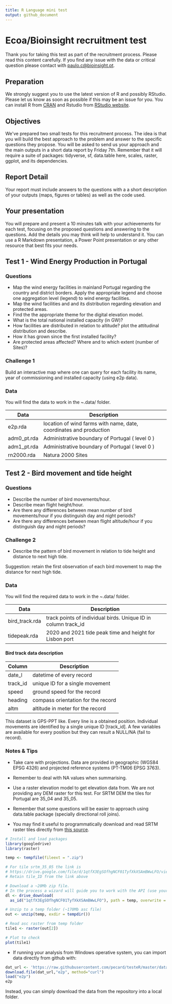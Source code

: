 ```yaml
---
title: R Language mini test
output: github_document
---
```


# Ecoa/Bioinsight recruitment test
Thank you for taking this test as part of the recruitment process. Please read this content carefully.
If you find any issue with the data or critical question please contact with paulo.c@bioinsight.pt.

## Preparation
We strongly suggest you to use the latest version of R and possibly RStudio. Please let us know as soon as possible if this may be an issue for you. 
You can install R from [CRAN](https://CRAN.R-project.org) and Rstudio from [RStudio website](https://www.rstudio.com/products/rstudio-desktop-pro/download-commercial/).

## Objectives
We've prepared two small tests for this recruitment process. 
The idea is that you will build the best approach to the problem and answer to the specific questions they propose.
You will be asked to send us your approach and the main outputs in a short data report by Friday 7th.
Remember that it will require a suite of packages: tidyverse, sf, data.table here, scales, raster, ggplot, and its dependencies.

## Report Detail
Your report must include answers to the questions with a a short description of your outputs (maps, figures or tables) as well as the code used.

## Your presentation
You will prepare and present a 10 minutes talk with your achievements for each test, focusing on the proposed questions and answering to the questions. Add the details you may think will help to understand it. 
You can use a R Markdown presentation, a Power Point presentation or any other resource that best fits your needs.

## Test 1 - Wind Energy Production in Portugal

### Questions
- Map the wind energy facilities in mainland Portugal regarding the country and district borders. Apply the appropriate legend and choose one aggregation level (legend) to  wind energy facilities.
- Map the wind facilities and and its distribution regarding elevation and protected areas. 
- Find the the appropriate theme for the digital elevation model. 
- What is the total national installed capacity (in GW)?
- How facilities are distributed in relation to altitude? plot the attitudinal distribution and describe.
- How it has grown since the first installed facility?
- Are protected areas affected? Where and to which extent (number of Sites)?

### Challenge 1
Build an interactive map where one can query for each facility its name, year of commissioning and installed capacity (using e2p data).

### Data
You will find the data to work in the ~.data/ folder. 

| Data | Description |
| ------ | ------ |
| e2p.rda | location of wind farms with name, date, coordinates and production |
| adm0_pt.rda | Administrative boundary of Portugal ( level 0 ) |
| adm1_pt.rda | Administrative boundary of Portugal ( level 0 ) |
| rn2000.rda | Natura 2000 Sites  |

## Test 2 - Bird movement and tide height

### Questions
- Describe the number of bird movements/hour.
- Describe mean flight height/hour.
- Are there any differences between mean number of bird movements/hour if you distinguish day and night periods? 
- Are there any differences between mean flight altitude/hour if you distinguish day and night periods?

### Challenge 2
- Describe the pattern of bird movement in relation to tide height and distance to next high tide.

Suggestion: retain the first observation of each bird movement to map the distance for next high tide.

### Data
You will find the required data to work in the ~.data/ folder.


| Data | Description |
| ------ | ------ |
| bird_track.rda | track points of individual birds. Unique ID in column track_id |
| tidepeak.rda | 2020 and 2021 tide peak time and height for Lisbon port |


#### Bird track data description
| Column | Description |
| ------ | ------ |
| date_l | datetime of every record |
| track_id | unique ID for a single movement |
| speed | ground speed for the record |
| heading | compass orientation for the record |
| altm | altitude in meter for the record |

This dataset is GPS-PPT like. Every line is a obtained position. Individual movements are identified by a single unique ID [track_id]. A few variables are available for every position but they can result a NULL/NA (fail to record).

### Notes & Tips
- Take care with projections. Data are provided in geographic (WGS84 EPSG 4326) and projected reference systems (PT-TM06 EPSG 3763).

- Remember to deal with NA values when summarising.

- Use a raster elevation model to get elevation data from. We are not providing any DEM raster for this test. For SRTM DEM the tiles for Portugal are 35_04 and 35_05.

- Remember that some questions will be easier to approach using data.table package (specially directional roll joins).

- You may find it useful to programmatically download and read SRTM raster tiles directly from [this source](https://drive.google.com/drive/folders/17dnXkQKlF_fcqqETrHco5cVfF3R7kty0).



```r
# Install and load packages
library(googledrive)
library(raster)

temp <- tempfile(fileext = ".zip")

# For tile srtm_35_05 the link is
# https://drive.google.com/file/d/1qtfX3EgSOfhgNCF01TyfXkXSAmBWwLFO/view?usp=sharing
# Retain tile_ID from the link above

# Download a ~20Mb zip file. 
# In the process a wizard will guide you to work with the API (use your Google account)
dl <- drive_download(
  as_id("1qtfX3EgSOfhgNCF01TyfXkXSAmBWwLFO"), path = temp, overwrite = TRUE)

# Unzip to a temp folder (~170Mb asc file)
out <- unzip(temp, exdir = tempdir())

# Read asc raster from temp folder
tile1 <- raster(out[2])

# Plot to check
plot(tile1)
```


- If running your analysis from Windows operative system, you can import data directly from github with:


```r
dat_url <- 'https://raw.githubusercontent.com/pecard/testeR/master/data/e2p.rda?raw=true'
download.file(dat_url,"e2p", method="curl")
load("e2p")
e2p
```

Instead, you can simply download the data from the repository into a local folder.
